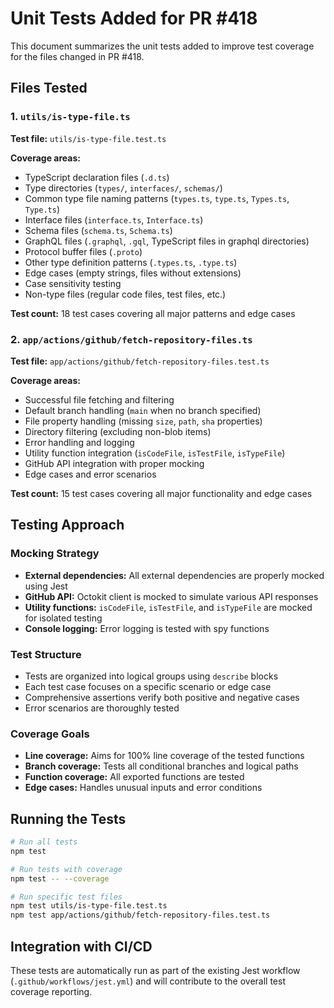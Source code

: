 # Unit Tests Added for PR #418

This document summarizes the unit tests added to improve test coverage for the files changed in PR #418.

## Files Tested

### 1. `utils/is-type-file.ts`
**Test file:** `utils/is-type-file.test.ts`

**Coverage areas:**
- TypeScript declaration files (`.d.ts`)
- Type directories (`types/`, `interfaces/`, `schemas/`)
- Common type file naming patterns (`types.ts`, `type.ts`, `Types.ts`, `Type.ts`)
- Interface files (`interface.ts`, `Interface.ts`)
- Schema files (`schema.ts`, `Schema.ts`)
- GraphQL files (`.graphql`, `.gql`, TypeScript files in graphql directories)
- Protocol buffer files (`.proto`)
- Other type definition patterns (`.types.ts`, `.type.ts`)
- Edge cases (empty strings, files without extensions)
- Case sensitivity testing
- Non-type files (regular code files, test files, etc.)

**Test count:** 18 test cases covering all major patterns and edge cases

### 2. `app/actions/github/fetch-repository-files.ts`
**Test file:** `app/actions/github/fetch-repository-files.test.ts`

**Coverage areas:**
- Successful file fetching and filtering
- Default branch handling (`main` when no branch specified)
- File property handling (missing `size`, `path`, `sha` properties)
- Directory filtering (excluding non-blob items)
- Error handling and logging
- Utility function integration (`isCodeFile`, `isTestFile`, `isTypeFile`)
- GitHub API integration with proper mocking
- Edge cases and error scenarios

**Test count:** 15 test cases covering all major functionality and edge cases

## Testing Approach

### Mocking Strategy
- **External dependencies:** All external dependencies are properly mocked using Jest
- **GitHub API:** Octokit client is mocked to simulate various API responses
- **Utility functions:** `isCodeFile`, `isTestFile`, and `isTypeFile` are mocked for isolated testing
- **Console logging:** Error logging is tested with spy functions

### Test Structure
- Tests are organized into logical groups using `describe` blocks
- Each test case focuses on a specific scenario or edge case
- Comprehensive assertions verify both positive and negative cases
- Error scenarios are thoroughly tested

### Coverage Goals
- **Line coverage:** Aims for 100% line coverage of the tested functions
- **Branch coverage:** Tests all conditional branches and logical paths
- **Function coverage:** All exported functions are tested
- **Edge cases:** Handles unusual inputs and error conditions

## Running the Tests

```bash
# Run all tests
npm test

# Run tests with coverage
npm test -- --coverage

# Run specific test files
npm test utils/is-type-file.test.ts
npm test app/actions/github/fetch-repository-files.test.ts
```

## Integration with CI/CD

These tests are automatically run as part of the existing Jest workflow (`.github/workflows/jest.yml`) and will contribute to the overall test coverage reporting.

